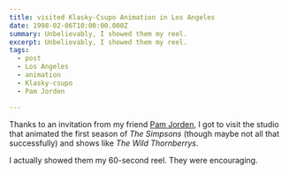 ```yaml
---
title: visited Klasky-Csupo Animation in Los Angeles
date: 1998-02-06T10:00:00.000Z
summary: Unbelievably, I showed them my reel.
excerpt: Unbelievably, I showed them my reel.
tags:
  - post 
  - Los Angeles
  - animation
  - Klasky-csupo
  - Pam Jorden

---
```


Thanks to an invitation from my friend [Pam Jorden](https://www.pamelajorden.com/), I got to visit the studio that animated the first season of _The Simpsons_ (though maybe not all that successfully) and shows like _The Wild Thornberrys_.

I actually showed them my 60-second reel. They were encouraging.

